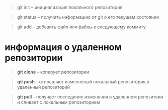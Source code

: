 > git init – инициализация локального репозитория

> git status – получить информацию от git о его текущем состоянии

> git add – добавить файл или файлы к следующему коммиту
# информация о удаленном репозитории

> **git clone** - копирует репозитории

> **git push** - отправляет изменненый локальный репозитория в удаленный репозиторий

> **git pull** - получает послединие изменения в удаленном репозитоии и сливает с локальным репозиторием